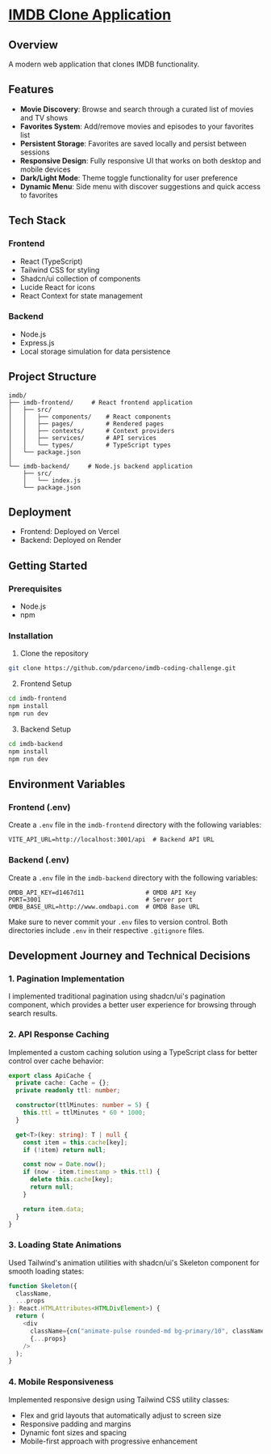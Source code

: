# [IMDB Clone Application](https://imdb-coding-challenge.vercel.app)

## Overview

A modern web application that clones IMDB functionality.

## Features

- **Movie Discovery**: Browse and search through a curated list of movies and TV shows
- **Favorites System**: Add/remove movies and episodes to your favorites list
- **Persistent Storage**: Favorites are saved locally and persist between sessions
- **Responsive Design**: Fully responsive UI that works on both desktop and mobile devices
- **Dark/Light Mode**: Theme toggle functionality for user preference
- **Dynamic Menu**: Side menu with discover suggestions and quick access to favorites

## Tech Stack

### Frontend

- React (TypeScript)
- Tailwind CSS for styling
- Shadcn/ui collection of components
- Lucide React for icons
- React Context for state management

### Backend

- Node.js
- Express.js
- Local storage simulation for data persistence

## Project Structure

```
imdb/
├── imdb-frontend/     # React frontend application
│   ├── src/
│   │   ├── components/    # React components
│   │   ├── pages/         # Rendered pages
│   │   ├── contexts/      # Context providers
│   │   ├── services/      # API services
│   │   └── types/         # TypeScript types
│   └── package.json
│
└── imdb-backend/     # Node.js backend application
    ├── src/
    │   └── index.js
    └── package.json
```

## Deployment

- Frontend: Deployed on Vercel
- Backend: Deployed on Render

## Getting Started

### Prerequisites

- Node.js
- npm

### Installation

1. Clone the repository

```bash
git clone https://github.com/pdarceno/imdb-coding-challenge.git
```

2. Frontend Setup

```bash
cd imdb-frontend
npm install
npm run dev
```

3. Backend Setup

```bash
cd imdb-backend
npm install
npm run dev
```

## Environment Variables

### Frontend (.env)

Create a `.env` file in the `imdb-frontend` directory with the following variables:

```env
VITE_API_URL=http://localhost:3001/api  # Backend API URL
```

### Backend (.env)

Create a `.env` file in the `imdb-backend` directory with the following variables:

```env
OMDB_API_KEY=d1467d11                 # OMDB API Key
PORT=3001                             # Server port
OMDB_BASE_URL=http://www.omdbapi.com  # OMDB Base URL
```

Make sure to never commit your `.env` files to version control. Both directories include `.env` in their respective `.gitignore` files.

## Development Journey and Technical Decisions

### 1. Pagination Implementation

I implemented traditional pagination using shadcn/ui's pagination component, which provides a better user experience for browsing through search results.

### 2. API Response Caching

Implemented a custom caching solution using a TypeScript class for better control over cache behavior:

```typescript
export class ApiCache {
  private cache: Cache = {};
  private readonly ttl: number;

  constructor(ttlMinutes: number = 5) {
    this.ttl = ttlMinutes * 60 * 1000;
  }

  get<T>(key: string): T | null {
    const item = this.cache[key];
    if (!item) return null;

    const now = Date.now();
    if (now - item.timestamp > this.ttl) {
      delete this.cache[key];
      return null;
    }

    return item.data;
  }
}
```

### 3. Loading State Animations

Used Tailwind's animation utilities with shadcn/ui's Skeleton component for smooth loading states:

```typescript
function Skeleton({
  className,
  ...props
}: React.HTMLAttributes<HTMLDivElement>) {
  return (
    <div
      className={cn("animate-pulse rounded-md bg-primary/10", className)}
      {...props}
    />
  );
}
```

### 4. Mobile Responsiveness

Implemented responsive design using Tailwind CSS utility classes:

- Flex and grid layouts that automatically adjust to screen size
- Responsive padding and margins
- Dynamic font sizes and spacing
- Mobile-first approach with progressive enhancement
